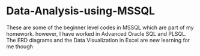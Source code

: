# Data-Analysis-using-MSSQL
These are some of the beginner level codes in MSSQL which are part of my homework. however, I have worked in Advanced Oracle SQL and PLSQL. The ERD diagrams and the Data Visualization in Excel are new learning for me though
